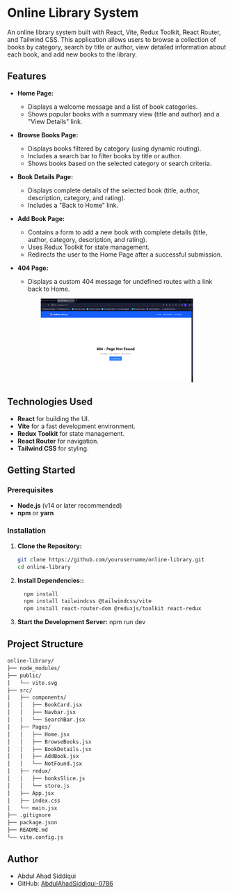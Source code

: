 # Online Library System

An online library system built with React, Vite, Redux Toolkit, React Router, and Tailwind CSS. This application allows users to browse a collection of books by category, search by title or author, view detailed information about each book, and add new books to the library.

## Features

- **Home Page:**  
  - Displays a welcome message and a list of book categories.
  - Shows popular books with a summary view (title and author) and a "View Details" link.
  
- **Browse Books Page:**  
  - Displays books filtered by category (using dynamic routing).
  - Includes a search bar to filter books by title or author.
  - Shows books based on the selected category or search criteria.

- **Book Details Page:**  
  - Displays complete details of the selected book (title, author, description, category, and rating).
  - Includes a "Back to Home" link.

- **Add Book Page:**  
  - Contains a form to add a new book with complete details (title, author, category, description, and rating).
  - Uses Redux Toolkit for state management.
  - Redirects the user to the Home Page after a successful submission.

- **404 Page:**  
  - Displays a custom 404 message for undefined routes with a link back to Home.
<p align="center">
  <img src="image_2025-02-15_224127675.png" width="350">
</p>



## Technologies Used

- **React** for building the UI.
- **Vite** for a fast development environment.
- **Redux Toolkit** for state management.
- **React Router** for navigation.
- **Tailwind CSS** for styling.

## Getting Started

### Prerequisites

- **Node.js** (v14 or later recommended)
- **npm** or **yarn**

### Installation

1. **Clone the Repository:**

   ```bash
   git clone https://github.com/yourusername/online-library.git
   cd online-library

2. **Install Dependencies::**
   ``` bash
     npm install
     npm install tailwindcss @tailwindcss/vite
     npm install react-router-dom @reduxjs/toolkit react-redux 
3. **Start the Development Server:**
    npm run dev
    
## Project Structure

```bash
online-library/
├── node_modules/            
├── public/                
│   └── vite.svg
├── src/                     
│   ├── components/          
│   │   ├── BookCard.jsx
│   │   ├── Navbar.jsx
│   │   └── SearchBar.jsx
│   ├── Pages/               
│   │   ├── Home.jsx
│   │   ├── BrowseBooks.jsx
│   │   ├── BookDetails.jsx
│   │   ├── AddBook.jsx
│   │   └── NotFound.jsx
│   ├── redux/               
│   │   ├── booksSlice.js
│   │   └── store.js
│   ├── App.jsx              
│   ├── index.css            
│   └── main.jsx             
├── .gitignore               
├── package.json             
├── README.md                
└── vite.config.js           
```
 
## Author

- Abdul Ahad Siddiqui  
- GitHub: [AbdulAhadSiddiqui-0786](https://github.com/AbdulAhadSiddiqui-0786)

